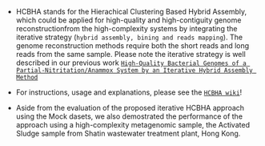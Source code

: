 * HCBHA stands for the Hierachical Clustering Based Hybrid Assembly, which could be applied for high-quality and high-contiguity genome reconstructionfrom the high-complexity systems by integrating the iterative strategy (`hybrid assembly, bining and reads mapping`). The genome reconstruction methods require both the short reads and long reads from the same sample. Please note the iterative strategy is well described in our previous work [`High-Quality Bacterial Genomes of a Partial-Nitritation/Anammox System by an Iterative Hybrid Assembly Method`](https://github.com/Hydro3639/Iterative-Hybrid-Assembly-for-enrichment-system "https://github.com/Hydro3639/Iterative-Hybrid-Assembly-for-enrichment-system")

* For instructions, usage and explanations, please see the [`HCBHA wiki`](https://github.com/Hydro3639/HCBHA-STAS/blob/master/HCBHA%20wiki.md "HCBHA wiki")!
* Aside from the evaluation of the proposed iterative HCBHA approach using the Mock dasets, we also demostrated the performance of the approach using a high-complexity metagenomic sample, the Activated Sludge sample from Shatin wastewater treatment plant, Hong Kong.
